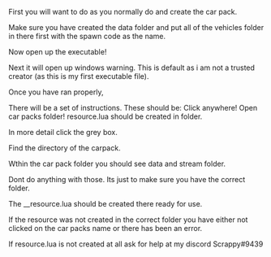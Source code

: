 First you will want to do as you normally do and create the car pack.

Make sure you have created the data folder and put all of the vehicles folder in there first with the spawn code as the name.

Now open up the executable!

Next it will open up windows warning. This is default as i am not a trusted creator (as this is my first executable file).

Once you have ran properly,

There will be a set of instructions. These should be:
  Click anywhere!
  Open car packs folder!
  resource.lua should be created in folder.
  
  
  
  
In more detail click the grey box.

Find the directory of the carpack.

Wthin the car pack folder you should see data and stream folder.

Dont do anything with those. Its just to make sure you have the correct folder.

The __resource.lua should be created there ready for use.

If the resource was not created in the correct folder you have either not clicked on the car packs name or there has been an error.

If resource.lua is not created at all ask for help at my discord Scrappy#9439
